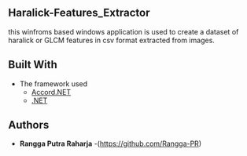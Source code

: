 ## Haralick-Features_Extractor

this winfroms based windows application is used to create a dataset of haralick or GLCM features in csv format extracted from images. 

## Built With
- The framework used
  * [Accord.NET](https://github.com/accord-net/framework)
  * [.NET](https://docs.microsoft.com/en-us/dotnet/)

## Authors

* **Rangga Putra Raharja** -(https://github.com/Rangga-PR)

